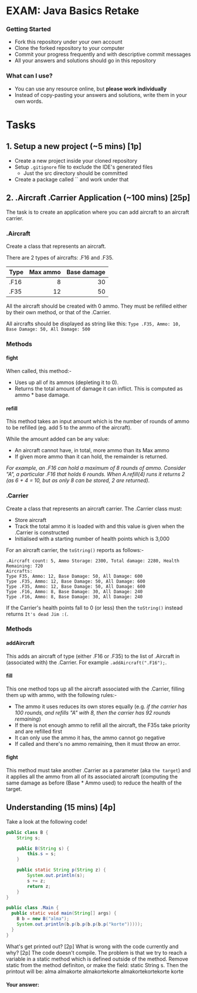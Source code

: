 # EXAM: Java Basics Retake

### Getting Started
 - Fork this repository under your own account
 - Clone the forked repository to your computer
 - Commit your progress frequently and with descriptive commit messages
 - All your answers and solutions should go in this repository

### What can I use?
 - You can use any resource online, but **please work individually**
 - Instead of copy-pasting your answers and solutions, write them in your own words.

# Tasks
## 1. Setup a new project (~5 mins) [1p]
- Create a new project inside your cloned repository
- Setup `.gitignore` file to exclude the IDE's generated files
   - Just the src directory should be committed
- Create a package called `` and work under that


## 2. .Aircraft .Carrier Application (~100 mins) [25p]
The task is to create an application where you can add aircraft to an aircraft carrier.

### .Aircraft
Create a class that represents an aircraft.

There are 2 types of aircrafts: .F16 and .F35.

|Type|Max ammo | Base damage|
|:---|--------:|----:|
|.F16| 8|30|
|.F35|12|50|

All the aircraft should be created with 0 ammo.  They must be refilled either by their own method, or that of the .Carrier.

All aircrafts should be displayed as string like this: `Type .F35, Ammo: 10, Base Damage: 50, All Damage: 500`

### Methods

#### fight
When called, this method:-
- Uses up all of its ammos (depleting it to 0).  
- Returns the total amount of damage it can inflict.  This is computed as ammo * base damage.


#### refill
This method takes an input amount which is the number of rounds of ammo to be refilled (eg. add 5 to the ammo of the aircraft).

While the amount added can be any value: 
- An aircraft cannot have, in total, more ammo than its Max ammo
- If given more ammo than it can hold, the remainder is returned.

*For example, an .F16 can hold a maximum of 8 rounds of ammo.  Consider "A", a particular .F16 that holds 6 rounds.  When A.refill(4) runs it returns 2 (as 6 + 4 = 10, but as only 8 can be stored, 2 are returned).*

### .Carrier
Create a class that represents an aircraft carrier.  The .Carrier class must:
- Store aircraft
- Track the total ammo it is loaded with and this value is given when the .Carrier is constructed
- Initialised with a starting number of health points which is 3,000

For an aircraft carrier, the `toString()` reports as follows:-
```
.Aircraft count: 5, Ammo Storage: 2300, Total damage: 2280, Health Remaining: 720
Aircrafts:
Type F35, Ammo: 12, Base Damage: 50, All Damage: 600
Type .F35, Ammo: 12, Base Damage: 50, All Damage: 600
Type .F35, Ammo: 12, Base Damage: 50, All Damage: 600
Type .F16, Ammo: 8, Base Damage: 30, All Damage: 240
Type .F16, Ammo: 8, Base Damage: 30, All Damage: 240
```
If the Carrier's health points fall to 0 (or less) then the `toString()` instead returns `It's dead Jim :(`.

### Methods

#### addAircraft
This adds an aircraft of type (either .F16 or .F35) to the list of .Aircraft in (associated with) the .Carrier.  For example `.addAircraft(".F16");`.

#### fill
This one method tops up all the aircraft associated with the .Carrier, filling them up with ammo, with the following rules:-
- The ammo it uses reduces its own stores equally (e.g. *if the carrier has 100 rounds, and refills "A" with 8, then the carrier has 92 rounds remaining*)
- If there is not enough ammo to refill all the aircraft, the F35s take priority and are refilled first
- It can only use the ammo it has, the ammo cannot go negative
- If called and there's no ammo remaining, then it must throw an error.

#### fight
This method must take another .Carrier as a parameter (aka `the target`) and it applies all the ammo from all of its associated aircraft (computing the same damage as before (Base * Ammo used) to reduce the health of the target.

## Understanding (15 mins) [4p]
Take a look at the following code!
```java
public class B {
    String s;

    public B(String s) {
        this.s = s;
    }

    public static String p(String z) {
        System.out.println(s);
        s += z;
        return z;
    }
}

public class .Main {
  public static void main(String[] args) {
    B b = new B("alma");
    System.out.println(b.p(b.p(b.p(b.p("korte")))));
  }
}
```
What's get printed out? [2p] What is wrong with the code currently and why? [2p]
The code doesn't compile. The problem is that we try to reach a variable in a static method which is defined outside of the method. Remove static from the method definiton, or make the field: static String s. Then the printout will be:
alma
almakorte
almakortekorte
almakortekortekorte
korte
#### Your answer:


